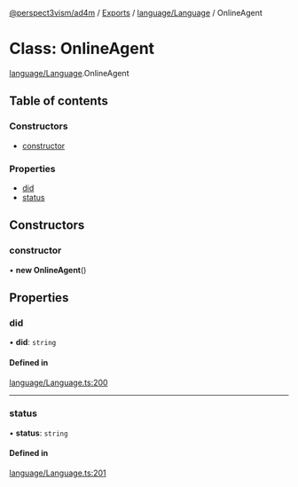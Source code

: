 [@perspect3vism/ad4m](../README.md) / [Exports](../modules.md) / [language/Language](../modules/language_Language.md) / OnlineAgent

# Class: OnlineAgent

[language/Language](../modules/language_Language.md).OnlineAgent

## Table of contents

### Constructors

- [constructor](language_Language.OnlineAgent.md#constructor)

### Properties

- [did](language_Language.OnlineAgent.md#did)
- [status](language_Language.OnlineAgent.md#status)

## Constructors

### constructor

• **new OnlineAgent**()

## Properties

### did

• **did**: `string`

#### Defined in

[language/Language.ts:200](https://github.com/perspect3vism/ad4m/blob/b065749/src/language/Language.ts#L200)

___

### status

• **status**: `string`

#### Defined in

[language/Language.ts:201](https://github.com/perspect3vism/ad4m/blob/b065749/src/language/Language.ts#L201)
